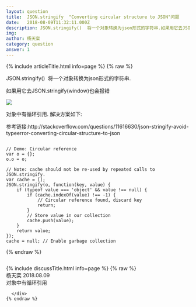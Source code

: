 ```yaml
---
layout: question
title:  JSON.stringify  "Converting circular structure to JSON"问题
date:   2018-08-09T11:32:11.000Z
description: JSON.stringify()  将一个对象转换为json形式的字符串.如果用它去JSON.stringify(window)也会报错对象中有循环引用. 解决...
img: 
author: 杨天栾
category: question
answer: 1
---
```

<div class="article-root">
  <div class="article">
    {% include articleTitle.html info=page %}
    {% raw %}
    <div class="article-content"><p>JSON.stringify() &nbsp;将一个对象转换为json形式的字符串.</p>

<p>如果用它去JSON.stringify(window)也会报错</p>

<p><img class="thumb-img" src="https://www.samyoc.com/uploads/users/9/images/1533814249247.png" style="max-width:100%" /></p>

<p>对象中有循环引用. 解决方案如下:</p>

<p>参考链接:http://stackoverflow.com/questions/11616630/json-stringify-avoid-typeerror-converting-circular-structure-to-json</p>

<pre>
<code>
// Demo: Circular reference
var o = {};
o.o = o;

// Note: cache should not be re-used by repeated calls to JSON.stringify.
var cache = [];
JSON.stringify(o, function(key, value) {
    if (typeof value === &#39;object&#39; &amp;&amp; value !== null) {
        if (cache.indexOf(value) !== -1) {
            // Circular reference found, discard key
            return;
        }
        // Store value in our collection
        cache.push(value);
    }
    return value;
});
cache = null; // Enable garbage collection
</code></pre>
</div>
    {% endraw %}
  </div>
  <p style="height: 0;width:0;overflow: hidden;"> 第76篇《JSON.stringify  "Converting circular structure to JSON"问题》来自Winter(https://github.com/aiyld/aiyld.github.io)的站点</p>
  <div class="discuss-wrapper">
    {% include discussTitle.html info=page %}
    {% raw %}
    <div class="discuss-item">
        <div class="discuss-parent">
          <div class="discuss-meta">
            <span class="discuss-user">杨天栾</span>
            <span class="discuss-time">2018.08.09</span>
          </div>
          <div class="discuss-comment">对象中有循环引用</div>
        </div>
        
      </div>
    {% endraw %}
  </div>
<div>
